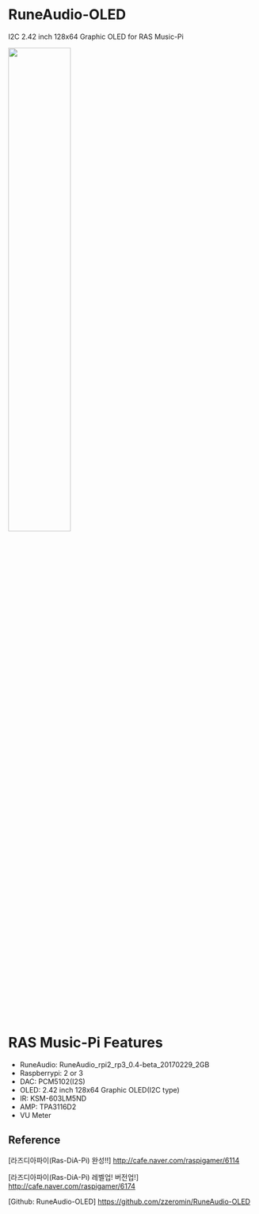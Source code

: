 # RuneAudio-OLED
I2C 2.42 inch 128x64 Graphic OLED for RAS Music-Pi

<img src="https://github.com/zzeromin/RuneAudio-OLED/blob/master/2.42OLED.jpg" width="50%" height="50%">

# RAS Music-Pi Features
* RuneAudio: RuneAudio_rpi2_rp3_0.4-beta_20170229_2GB
* Raspberrypi: 2 or 3
* DAC: PCM5102(I2S)
* OLED: 2.42 inch 128x64 Graphic OLED(I2C type)
* IR: KSM-603LM5ND
* AMP: TPA3116D2
* VU Meter

## Reference
[라즈디아파이(Ras-DiA-Pi) 완성!!]
http://cafe.naver.com/raspigamer/6114

[라즈디아파이(Ras-DiA-Pi) 레벨업! 버전업!]
http://cafe.naver.com/raspigamer/6174

[Github: RuneAudio-OLED]
https://github.com/zzeromin/RuneAudio-OLED
